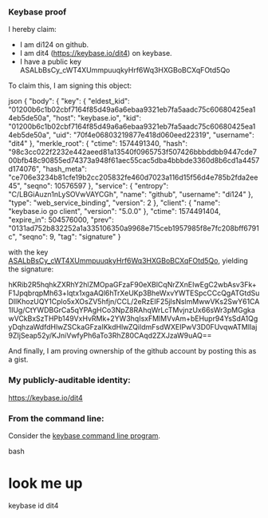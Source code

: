 ### Keybase proof

I hereby claim:

  * I am di124 on github.
  * I am dit4 (https://keybase.io/dit4) on keybase.
  * I have a public key ASALbBsCy_cWT4XUmmpuuqkyHrf6Wq3HXGBoBCXqFOtd5Qo

To claim this, I am signing this object:

json
{
  "body": {
    "key": {
      "eldest_kid": "01200b6c1b02cbf7164f85d49a6a6ebaa9321eb7fa5aadc75c60680425ea14eb5de50a",
      "host": "keybase.io",
      "kid": "01200b6c1b02cbf7164f85d49a6a6ebaa9321eb7fa5aadc75c60680425ea14eb5de50a",
      "uid": "70f4e06803219877e418d060eed22319",
      "username": "dit4"
    },
    "merkle_root": {
      "ctime": 1574491340,
      "hash": "98c3cc022f2232e442aeed81a13540f0965753f507426bbbddbb9447cde700bfb48c90855ed74373a948f61aec55cac5dba4bbbde3360d8b6cd1a4457d174076",
      "hash_meta": "ce706e3234b81cfe19b2cc205832fe460d7023a116d15f56d4e785b2fda2ee45",
      "seqno": 10576597
    },
    "service": {
      "entropy": "C/LBGiAuzn1nLySOVwVAYCGh",
      "name": "github",
      "username": "di124"
    },
    "type": "web_service_binding",
    "version": 2
  },
  "client": {
    "name": "keybase.io go client",
    "version": "5.0.0"
  },
  "ctime": 1574491404,
  "expire_in": 504576000,
  "prev": "0131ad752b832252a1a335106350a9968e715ceb1957985f8e7fc208bff6791c",
  "seqno": 9,
  "tag": "signature"
}


with the key [ASALbBsCy_cWT4XUmmpuuqkyHrf6Wq3HXGBoBCXqFOtd5Qo](https://keybase.io/dit4), yielding the signature:


hKRib2R5hqhkZXRhY2hlZMOpaGFzaF90eXBlCqNrZXnEIwEgC2wbAsv3Fk+F1JpqbrqpMh63+lqtx1xgaAQl6hTrXeUKp3BheWxvYWTESpcCCcQgATGtdSuDIlKhozUQY1Cplo5xXOsZV5hfjn/CCL/2eRzEIF25jlsNslmMwwVKs2SwY61CA1IUg/CtYWDBGrCa5qYPAgHCo3NpZ8RAhqWrLcTMvjnzUx66sWr3pMGgkawVCkBxSzTHPb149VxHvRMk+2YW3hqIsxFMlMVvAm+bEHupr94YsSdA1QgyDqhzaWdfdHlwZSCkaGFzaIKkdHlwZQildmFsdWXEIPwV3D0FUvqwATMlIaj9ZIjSeap52y/KJniVwfyPh6aTo3RhZ80CAqd2ZXJzaW9uAQ==



And finally, I am proving ownership of the github account by posting this as a gist.

### My publicly-auditable identity:

https://keybase.io/dit4

### From the command line:

Consider the [keybase command line program](https://keybase.io/download).

bash
# look me up
keybase id dit4